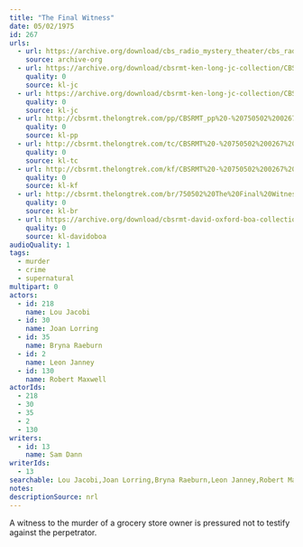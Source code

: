 ```yaml
---
title: "The Final Witness"
date: 05/02/1975
id: 267
urls: 
  - url: https://archive.org/download/cbs_radio_mystery_theater/cbs_radio_mystery_theater-0251-0300.zip/cbs_radio_mystery_theater-0251-0300%2Fcbsrmt_0267_the_final_witness.mp3
    source: archive-org
  - url: https://archive.org/download/cbsrmt-ken-long-jc-collection/CBSRMT - 750502 0267 Final Witness vbr kb2_jc.mp3
    quality: 0
    source: kl-jc
  - url: https://archive.org/download/cbsrmt-ken-long-jc-collection/CBSRMT - 750502 0267 Final Witness vbr kb_jc.mp3
    quality: 0
    source: kl-jc
  - url: http://cbsrmt.thelongtrek.com/pp/CBSRMT_pp%20-%20750502%200267%20The%20Final%20Witness.mp3
    quality: 0
    source: kl-pp
  - url: http://cbsrmt.thelongtrek.com/tc/CBSRMT%20-%20750502%200267%20The%20Final%20Witness_tc.mp3
    quality: 0
    source: kl-tc
  - url: http://cbsrmt.thelongtrek.com/kf/CBSRMT%20-%20750502%200267%20The%20Final%20Witness_kf.mp3
    quality: 0
    source: kl-kf
  - url: http://cbsrmt.thelongtrek.com/br/750502%20The%20Final%20Witness%20-%20WOR.mp3
    quality: 0
    source: kl-br
  - url: https://archive.org/download/cbsrmt-david-oxford-boa-collection/CBSRMT-750502-0267-The-Final-Witness-(64-44)_kf-{BoA}.mp3
    quality: 0
    source: kl-davidoboa
audioQuality: 1
tags: 
  - murder
  - crime
  - supernatural
multipart: 0
actors:  
  - id: 218
    name: Lou Jacobi  
  - id: 30
    name: Joan Lorring  
  - id: 35
    name: Bryna Raeburn  
  - id: 2
    name: Leon Janney  
  - id: 130
    name: Robert Maxwell
actorIds:  
  - 218  
  - 30  
  - 35  
  - 2  
  - 130
writers:  
  - id: 13
    name: Sam Dann
writerIds:  
  - 13
searchable: Lou Jacobi,Joan Lorring,Bryna Raeburn,Leon Janney,Robert Maxwell Sam Dann
notes: 
descriptionSource: nrl
---
```

A witness to the murder of a grocery store owner is pressured not to testify against the perpetrator.